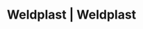 ---
Filename: "eshop-products-variant144"
Link: "file:/Users/vinayakpatel/Downloads/www.weldplast.cz/eshop_products_compare/add/eshop-products-variant144"
product_name: "null"
product_id: "null"
title: "Weldplast | Weldplast"
product_desc: ""
product_specs: ""
product_downloads: ""
href: ""
p_desc_2: ""
accessories: ""
similar_products: ""
---